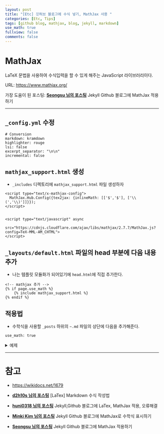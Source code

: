 ```yaml
---
layout: post
title: "[Etc] 깃허브 블로그에 수식 넣기, MathJax 사용 "
categories: [Etc, Tips]
tags: [github blog, mathjax, blog, jekyll, markdown]
use_math: true
fullview: false
comments: false
---
```


# MathJax

LaTeX 문법을 사용하여 수식입력을 할 수 있게 해주는 JavaScript 라이브러리이다.

URL: <https://www.mathjax.org/>

가장 도움이 된 포스팅: **[Seongsu 님의 포스팅](https://baeseongsu.github.io/posts/apply-mathjax-to-jekyll-blog/ "Jekyll Github 블로그에 MathJax 적용하기")**
Jekyll Github 블로그에 MathJax 적용하기

---

## `_config.yml` 수정

```
# Conversion
markdown: kramdown
highlighter: rouge
lsi: false
excerpt_separator: "\n\n"
incremental: false
```

## `mathjax_support.html` 생성

- `_includes` 디렉토리에 `mathjax_support.html` 파일 생성하자

```
<script type="text/x-mathjax-config">
  MathJax.Hub.Config({tex2jax: {inlineMath: [['$','$'], ['\\(','\\)']]}});
</script>


<script type="text/javascript" async
  src="https://cdnjs.cloudflare.com/ajax/libs/mathjax/2.7.7/MathJax.js?config=TeX-MML-AM_CHTML">
</script>
```

## `_layouts/default.html` 파일의 head 부분에 다음 내용 추가

- 나는 템플릿 모듈화가 되어있기에 `head.html`에 직접 추가한다.

```
<!-- mathjax 추가 -->
{% if page.use_math %}
    {% include mathjax_support.html %}
{% endif %}
```

## 적용법

- 수학식을 사용할 `_posts` 하위의 `~.md` 파일의 상단에 다음을 추가해준다.

```
use_math: true
```

<details>
<summary>예제</summary>
<div markdown="1">

```
---
layout: post
title: "[Etc] 깃허브 블로그에 수식 넣기, MathJax 사용 "
categories: [Etc, Tips]
tags: [github blog, mathjax, blog, jekyll, markdown]
use_math: true
fullview: false
comments: false
---

$$G_{t}=\sum \limits_{k=0}^\infty \gamma ^k R_{t+k+1}$$

```

$$G_{t}=\sum \limits_{k=0}^\infty \gamma ^k R_{t+k+1}$$

> 적용이 잘 되는 것을 확인 할 수 있다.

LaTeX 문법, 수식 사용법은 다른 글을 참조하자.

</div>
</details>


---

# 참고

- <https://wikidocs.net/1679>

- **[d2h10s 님의 포스팅](https://velog.io/@d2h10s/LaTex-Markdown-%EC%88%98%EC%8B%9D-%EC%9E%91%EC%84%B1%EB%B2%95 "[LaTex] Markdown 수식 작성법")** 
[LaTex] Markdown 수식 작성법

- **[huni0318 님의 포스팅](https://huni0318.github.io/blog/blog-etc/2020-12-21-jekyll-Latex/ "Jekyll,Github 블로그에 LaTex, MathJax 적용, 오류해결")** 
Jekyll,Github 블로그에 LaTex, MathJax 적용, 오류해결

- **[Minki Kim 님의 포스팅](https://mkkim85.github.io/blog-apply-mathjax-to-jekyll-and-github-pages/ "Jekyll Github 블로그에 MathJax로 수학식 표시하기")** Jekyll Github 블로그에 MathJax로 수학식 표시하기

- **[Seongsu 님의 포스팅](https://baeseongsu.github.io/posts/apply-mathjax-to-jekyll-blog/ "Jekyll Github 블로그에 MathJax 적용하기")**
Jekyll Github 블로그에 MathJax 적용하기